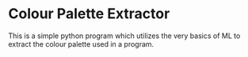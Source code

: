 # Colour Palette Extractor
This is a simple python program which utilizes the very basics of ML to extract the colour palette used in a program.

